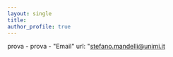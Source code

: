 ```yaml
---
layout: single
title: 
author_profile: true
---
```

prova - prova
    -  "Email"
        url: "stefano.mandelli@unimi.it
